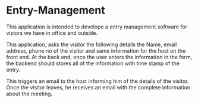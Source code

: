 # Entry-Management

This application is intended to develope a entry management software for vistors we have in office and outside. 
     
  This application, asks the visitor the following details the Name, email address, phone no of the visitor and same information for the host on the front end. At the back end, once the user enters the information in the form, the backend should stores all of the information with time stamp of the entry. 
     
   This triggers an email to the host informing him of the details of the visitor. Once the visitor leaves, he receives an email with the complete information about the meeting. 
